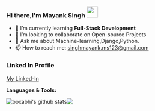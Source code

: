 
### Hi there,I'm Mayank Singh <img src="https://raw.githubusercontent.com/MartinHeinz/MartinHeinz/master/wave.gif" width="30px">



- 🌱 I’m currently learning **Full-Stack Development**
- 👯 I’m looking to collaborate on Open-source Projects
- 💬 Ask me about Machine-learning,Django,Python. 
- 📫 How to reach me: singhmayank.ms123@gmail.com

### Linked In Profile 
[My Linked-In ](https://www.linkedin.com/in/mayank-singh-859574215?lipi=urn%3Ali%3Apage%3Ad_flagship3_profile_view_base_contact_details%3BueYV2dGwSn2eKQlotbp0Vg%3D%3D)



<!-- <img src="https://github-readme-stats.vercel.app/api?username=mayanksingh2233&&show_icons=true&title_color=ffffff&icon_color=bb2acf&text_color=daf7dc&bg_color=151515"> -->

**Languages & Tools:**

<img align="center" src="https://github-readme-stats.vercel.app/api?username=mayanksingh2233&custom_title=Mayank Singh&show_icons=true&include_all_commits=true&count_private=true&theme=default" alt="boxabhi's github stats" /><img align="center" src="https://github-readme-stats.vercel.app/api/top-langs/?username=boxabhi&layout=compact&theme=default" />
